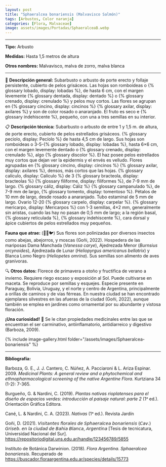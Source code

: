 ```yaml
---
layout: post
title: "Sphaeralcea bonariensis (Malvavisco Salmón)"
tags: [Arbustos, Color naranja]
categories: [Flora, Malvaceae]
image: assets/images/Portadas/SphaeralceaB.webp
---
```


***

**Tipo:** Arbusto

**Medidas:** Hasta 1,5 metros de altura

**Otros nombres:** Malvavisco, malva de zorro, malva blanca

***

🌱 **Descripción general:** Subarbusto o arbusto de porte erecto y follaje persistente, cubierto de pelos grisáceos. Las hojas son romboideas o {% glossary lobado, display: lobadas %}, de hasta 6 cm, con el margen levemente {% glossary dentada, display: dentado %} o {% glossary crenado, display: crenulado %} y pelos muy cortos. Las flores se agrupan en {% glossary cincino, display: cincinos %} {% glossary axilar, display: axilares %} y son de color rosado o anaranjado. El fruto es seco e {% glossary indehiscente %}, pequeño, con una a tres semillas en su interior.

📋 **Descripción técnica:** Subarbusto o arbusto de entre 1 y 1,5 m. de altura, de porte erecto, cubierto de pelos estrellados grisáceos. {% glossary peciolo, display: Pecíolo %} de hasta 4,5 cm de largo. Sus hojas son romboideas o 3-5-{% glossary lobado, display: lobadas %}, hasta 6×6 cm, con el margen levemente dentado o {% glossary crenado, display: crenulado %}, algo {% glossary discolor %}. El haz posee pelos estrellados muy cortos que dejan ver la epidermis y el envés es velludo. Flores agrupadas en {% glossary cincino, display: cincinos %} {% glossary axilar, display: axilares %}, densos, más cortos que las hojas. {% glossary calículo, display: Calículo %} de 3 {% glossary bracteola, display: bracteolas %} {% glossary filiforme, display: filiformes %}, de 7-9 mm de largo. {% glossary cáliz, display: Cáliz %} {% glossary campanulado %}, de 7-9 mm de largo, {% glossary tomento, display: tomentoso %}. Pétalos de 10 mm de largo, desde rosado a anaranjado. Tubo estaminal de 5 mm de largo. Ovario 12-20 {% glossary carpelo, display: carpelar %}. {% glossary mericarpo, display: Mericarpos %} con 1-3 semillas, 4×2 mm, generalmente sin aristas, cuando las hay no pasan de 0,5 mm de largo; a la región basal, {% glossary reticulada %}, {% glossary indehiscente %}, cara dorsal y ápice cubiertos de pelos estrellados muy pequeños.

**Fauna que atrae:** (🦋🐝🐦)  Sus flores son polinizadas por diversos insectos como abejas, abejorros, y moscas (Goñi, 2022). Hospedera de las mariposas Dama Manchada (*Vanessa carye*), Ajedrezada Menor (*Burnsius orcynoides*), Ajedrezada de Lunar (*Heliopyrgus americanus bellatrix*) y Blanca Lomo Negro (*Heliopetes omrina*). Sus semillas son alimento de aves granívoras.

🔍 **Otros datos:** Florece de primavera a otoño y fructifica de verano a invierno. Requiere riego escaso y exposición al Sol. Puede cultivarse en maceta. Se reproduce por semillas y esquejes. Especie presente en Paraguay, Bolivia, Uruguay, y el norte y centro de Argentina, principalmente a orillas de caminos y de vías férreas. En nuestra ciudad se han encontrado ejemplares silvestres en las afueras de la ciudad (Goñi, 2022), aunque también se emplea en jardines como ornamental por su abundante y vistosa floración.

**¡Una curiosidad!** 👀 Se le citan propiedades medicinales entre las que se encuentran el ser carminativo, antiinflamatorio, antidiarreico y digestivo (Barboza, 2009).

 {% include image-gallery.html folder="/assets/images/Sphaeralcea-bonariensis" %}

***

**Bibliografía:**

Barboza, G. E., J. J. Cantero, C. Núñez, A. Pacciaroni & L. Ariza Espinar. 2009. *Medicinal Plants: A general review and a phytochemical and ethnopharmacological screening of the native Argentine Flora*. Kurtziana 34 (1-2): 7-365.

Burgueño, G. & Nardini, C. (2019). *Plantas nativas rioplatenses para el diseño de espacios verdes: introducción al paisaje natural: parte 2* (1ᵃ ed.). Orientación Gráfica Editora.

Cané, L. & Nardini, C. A. (2023). *Nativas* (1ᵃ ed.). Revista Jardín

Goñi, D. (2021). 𝘝𝘪𝘴𝘪𝘵𝘢𝘯𝘵𝘦𝘴 𝘧𝘭𝘰𝘳𝘢𝘭𝘦𝘴 𝘥𝘦 𝘚𝘱𝘩𝘢𝘦𝘳𝘢𝘭𝘤𝘦𝘢 𝘣𝘰𝘯𝘢𝘳𝘪𝘦𝘯𝘴𝘪𝘴 (𝘊𝘢𝘷.) 𝘎𝘳𝘪𝘴𝘦𝘣. 𝘦𝘯 𝘭𝘢 𝘤𝘪𝘶𝘥𝘢𝘥 𝘥𝘦 𝘉𝘢𝘩𝘪‌𝘢 𝘉𝘭𝘢𝘯𝘤𝘢, 𝘈𝘳𝘨𝘦𝘯𝘵𝘪𝘯𝘢 [Tesis de tecnicatura, Universidad Nacional del Sur]. https://repositoriodigital.uns.edu.ar/handle/123456789/5855

Instituto de Botánica Darwinion. (2018). *Flora Argentina. Sphaeralcea bonariensis*. Recuperado de https://buscador.floraargentina.edu.ar/species/details/15773
